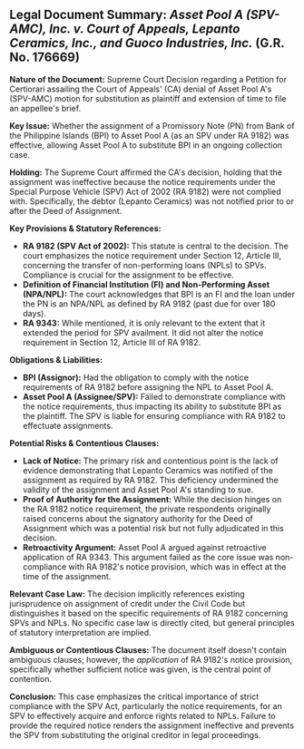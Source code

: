 ## Legal Document Summary: *Asset Pool A (SPV-AMC), Inc. v. Court of Appeals, Lepanto Ceramics, Inc., and Guoco Industries, Inc.* (G.R. No. 176669)

**Nature of the Document:** Supreme Court Decision regarding a Petition for Certiorari assailing the Court of Appeals' (CA) denial of Asset Pool A's (SPV-AMC) motion for substitution as plaintiff and extension of time to file an appellee's brief.

**Key Issue:** Whether the assignment of a Promissory Note (PN) from Bank of the Philippine Islands (BPI) to Asset Pool A (as an SPV under RA 9182) was effective, allowing Asset Pool A to substitute BPI in an ongoing collection case.

**Holding:** The Supreme Court affirmed the CA's decision, holding that the assignment was ineffective because the notice requirements under the Special Purpose Vehicle (SPV) Act of 2002 (RA 9182) were not complied with. Specifically, the debtor (Lepanto Ceramics) was not notified prior to or after the Deed of Assignment.

**Key Provisions & Statutory References:**

*   **RA 9182 (SPV Act of 2002):** This statute is central to the decision. The court emphasizes the notice requirement under Section 12, Article III, concerning the transfer of non-performing loans (NPLs) to SPVs. Compliance is crucial for the assignment to be effective.
*   **Definition of Financial Institution (FI) and Non-Performing Asset (NPA/NPL):** The court acknowledges that BPI is an FI and the loan under the PN is an NPA/NPL as defined by RA 9182 (past due for over 180 days).
*  **RA 9343:** While mentioned, it is only relevant to the extent that it extended the period for SPV availment. It did not alter the notice requirement in Section 12, Article III of RA 9182.

**Obligations & Liabilities:**

*   **BPI (Assignor):** Had the obligation to comply with the notice requirements of RA 9182 before assigning the NPL to Asset Pool A.
*   **Asset Pool A (Assignee/SPV):**  Failed to demonstrate compliance with the notice requirements, thus impacting its ability to substitute BPI as the plaintiff. The SPV is liable for ensuring compliance with RA 9182 to effectuate assignments.

**Potential Risks & Contentious Clauses:**

*   **Lack of Notice:** The primary risk and contentious point is the lack of evidence demonstrating that Lepanto Ceramics was notified of the assignment as required by RA 9182. This deficiency undermined the validity of the assignment and Asset Pool A's standing to sue.
*   **Proof of Authority for the Assignment:** While the decision hinges on the RA 9182 notice requirement, the private respondents originally raised concerns about the signatory authority for the Deed of Assignment which was a potential risk but not fully adjudicated in this decision.
*   **Retroactivity Argument:** Asset Pool A argued against retroactive application of RA 9343. This argument failed as the core issue was non-compliance with RA 9182's notice provision, which was in effect at the time of the assignment.

**Relevant Case Law:** The decision implicitly references existing jurisprudence on assignment of credit under the Civil Code but distinguishes it based on the specific requirements of RA 9182 concerning SPVs and NPLs. No specific case law is directly cited, but general principles of statutory interpretation are implied.

**Ambiguous or Contentious Clauses:** The document itself doesn't contain ambiguous clauses; however, the *application* of RA 9182's notice provision, specifically whether sufficient notice was given, is the central point of contention.

**Conclusion:** This case emphasizes the critical importance of strict compliance with the SPV Act, particularly the notice requirements, for an SPV to effectively acquire and enforce rights related to NPLs. Failure to provide the required notice renders the assignment ineffective and prevents the SPV from substituting the original creditor in legal proceedings.
